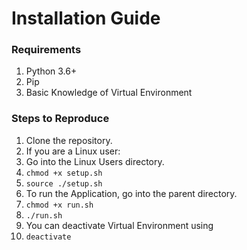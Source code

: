# Installation Guide

### Requirements
1. Python 3.6+
2. Pip  
3. Basic Knowledge of Virtual Environment

### Steps to Reproduce
1. Clone the repository.
2. If you are a Linux user:
3. Go into the Linux Users directory.
4. `chmod +x setup.sh`
5. `source ./setup.sh`
6. To run the Application, go into the parent directory.
7. `chmod +x run.sh`
8. `./run.sh`
9. You can deactivate Virtual Environment using
10. `deactivate`
